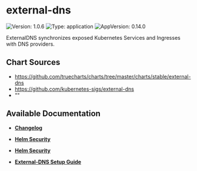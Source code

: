 # external-dns

![Version: 1.0.6](https://img.shields.io/badge/Version-1.0.6-informational?style=flat-square) ![Type: application](https://img.shields.io/badge/Type-application-informational?style=flat-square) ![AppVersion: 0.14.0](https://img.shields.io/badge/AppVersion-0.14.0-informational?style=flat-square)

ExternalDNS synchronizes exposed Kubernetes Services and Ingresses with DNS providers.

## Chart Sources

- https://github.com/truecharts/charts/tree/master/charts/stable/external-dns
- https://github.com/kubernetes-sigs/external-dns
- ""

## Available Documentation

- [**Changelog**](CHANGELOG)

- [**Helm Security**](container-security)

- [**Helm Security**](helm-security)

- [**External-DNS Setup Guide**](setup-guide)

